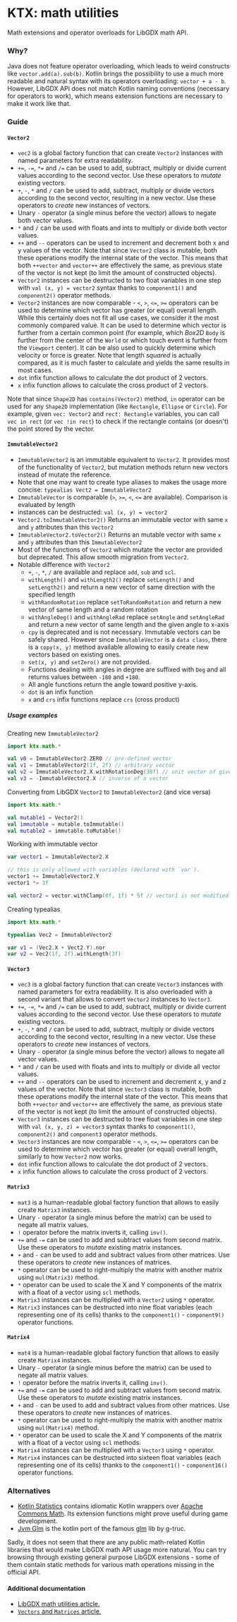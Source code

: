 # KTX: math utilities

Math extensions and operator overloads for LibGDX math API.

### Why?

Java does not feature operator overloading, which leads to weird constructs like `vector.add(a).sub(b)`. Kotlin brings
the possibility to use a much more readable and natural syntax with its operators overloading: `vector + a - b`. However,
LibGDX API does not match Kotlin naming conventions (necessary for operators to work), which means extension functions
are necessary to make it work like that.

### Guide

#### `Vector2`

- `vec2` is a global factory function that can create `Vector2` instances with named parameters for extra readability.
- `+=`, `-=`, `*=` and `/=` can be used to add, subtract, multiply or divide current values according to the second
vector. Use these operators to _mutate_ existing vectors.
- `+`, `-`, `*` and `/` can be used to add, subtract, multiply or divide vectors according to the second vector, resulting
in a new vector. Use these operators to _create_ new instances of vectors.
- Unary `-` operator (a single minus before the vector) allows to negate both vector values.
- `*` and `/` can be used with floats and ints to multiply or divide both vector values.
- `++` and `--` operators can be used to increment and decrement both x and y values of the vector. Note that since
`Vector2` class is mutable, both these operations modify the internal state of the vector. This means that both `++vector`
and `vector++` are effectively the same, as previous state of the vector is not kept (to limit the amount of constructed
objects).
- `Vector2` instances can be destructed to two float variables in one step with `val (x, y) = vector2` syntax thanks to
`component1()` and `component2()` operator methods.
- `Vector2` instances are now comparable - `<`, `>`, `<=`, `>=` operators can be used to determine which vector has greater
(or equal) overall length. While this certainly does not fit all use cases, we consider it the most commonly compared
value. It can be used to determine which vector is further from a certain common point (for example, which *Box2D* `Body`
is further from the center of the `World` or which touch event is further from the `Viewport` center). It can be also
used to quickly determine which velocity or force is greater. Note that length *squared* is actually compared, as it is
much faster to calculate and yields the same results in most cases.
- `dot` infix function allows to calculate the dot product of 2 vectors.
- `x` infix function allows to calculate the cross product of 2 vectors.

Note that since `Shape2D` has `contains(Vector2)` method, `in` operator can be used for any `Shape2D` implementation
(like `Rectangle`, `Ellipse` or `Circle`). For example, given `vec: Vector2` and `rect: Rectangle` variables, you can
call `vec in rect` (or `vec !in rect`) to check if the rectangle contains (or doesn't) the point stored by the vector.

#### `ImmutableVector2`
- `ImmutableVector2` is an immutable equivalent to `Vector2`. It provides most of the functionality of `Vector2`, but
mutation methods return new vectors instead of mutate the reference.
- Note that one may want to create type aliases to makes the usage more concise: `typealias Vect2 = ImmutableVector2`
- `ImmutableVector` is comparable (`>`, `>=`, `<`, `<=` are available). Comparison is evaluated by length
- instances can be destructed: `val (x, y) = vector2`
- `Vector2.toImmutableVector2()` Returns an immutable vector with same `x` and `y` attributes than this `Vector2`
- `ImmutableVector2.toVector2()` Returns an mutable vector with same `x` and `y` attributes than this `ImmutableVector2`
- Most of the functions of `Vector2` which mutate the vector are provided but deprecated. This allow smooth migration from
`Vector2`. 
- Notable difference with `Vector2`
  - `+`, `-`, `*`, `/` are available and replace `add`, `sub` and `scl`.
  - `withLength()` and `withLength2()` replace `setLength()` and `setLength2()` and return a new vector of same direction
  with the specified length
  - `withRandomRotation` replace `setToRandomRotation` and return a new vector of same length and a random rotation
  - `withAngleDeg()` and `withAngleRad` replace `setAngle` and `setAngleRad` and return a new vector of same length and
  the given angle to x-axis
  - `cpy` is deprecated and is not necessary. Immutable vectors can be safely shared. However since `ImmutableVector` is
  a `data class`, there is a `copy(x, y)` method available allowing to easily create new vectors based on existing ones. 
  - `set(x, y)` and `setZero()` are not provided.   
  - Functions dealing with angles in degree are suffixed with `Deg` and all returns values between `-180` and `+180`.
  - All angle functions return the angle toward positive y-axis.
  - `dot` is an infix function
  - `x` and `crs` infix functions replace `crs` (cross product)
  
##### Usage examples
Creating new `ImmutableVector2`
```kotlin
import ktx.math.*

val v0 = ImmutableVector2.ZERO // pre-defined vector
val v1 = ImmutableVector2(1f, 2f) // arbitrary vector
val v2 = ImmutableVector2.X.withRotationDeg(30f) // unit vector of given angle
val v3 = -ImmutableVector2.X // inverse of a vector
```

Converting from LibGDX `Vector2` to `ImmutableVector2` (and vice versa)
```kotlin
import ktx.math.*

val mutable1 = Vector2()
val immutable = mutable.toImmutable()
val mutable2 = immutable.toMutable()
```

Working with immutable vector
```kotlin
var vector1 = ImmutableVector2.X

// this is only allowed with variables (declared with `var`).
vector1 += ImmutableVector2.Y
vector1 *= 3f

val vector2 = vector.withClamp(0f, 1f) * 5f // vector1 is not modified
``` 

Creating typealias
```kotlin
import ktx.math.*

typealias Vec2 = ImmutableVector2

var v1 = (Vec2.X + Vect2.Y).nor
var v2 = Vec2(1f, 2f).withLength(3f)
```

#### `Vector3`

- `vec3` is a global factory function that can create `Vector3` instances with named parameters for extra readability.
It is also overloaded with a second variant that allows to convert `Vector2` instances to `Vector3`.
- `+=`, `-=`, `*=` and `/=` can be used to add, subtract, multiply or divide current values according to the second
vector. Use these operators to _mutate_ existing vectors.
- `+`, `-`, `*` and `/` can be used to add, subtract, multiply or divide vectors according to the second
vector, resulting in a new vector. Use these operators to _create_ new instances of vectors.
- Unary `-` operator (a single minus before the vector) allows to negate all vector values.
- `*` and `/` can be used with floats and ints to multiply or divide all vector values.
- `++` and `--` operators can be used to increment and decrement x, y and z values of the vector. Note that since
`Vector3` class is mutable, both these operations modify the internal state of the vector. This means that both `++vector`
and `vector++` are effectively the same, as previous state of the vector is not kept (to limit the amount of constructed
objects).
- `Vector3` instances can be destructed to tree float variables in one step with `val (x, y, z) = vector3` syntax thanks
to `component1()`, `component2()` and `component3` operator methods.
- `Vector3` instances are now comparable - `<`, `>`, `<=`, `>=` operators can be used to determine which vector has greater
(or equal) overall length, similarly to how `Vector2` now works.
- `dot` infix function allows to calculate the dot product of 2 vectors.
- `x` infix function allows to calculate the cross product of 2 vectors.

#### `Matrix3`

- `mat3` is a human-readable global factory function that allows to easily create `Matrix3` instances.
- Unary `-` operator (a single minus before the matrix) can be used to negate all matrix values.
- `!` operator before the matrix inverts it, calling `inv()`.
- `+=` and `-=` can be used to add and subtract values from second matrix. Use these operators to _mutate_
existing matrix instances.
- `+` and `-` can be used to add and subtract values from other matrices. Use these operators to _create_
new instances of matrices.
- `*` operator can be used to right-multiply the matrix with another matrix using `mul(Matrix3)` method.
- `*` operator can be used to scale the X and Y components of the matrix with a float of a vector using `scl` methods.
- `Matrix3` instances can be multiplied with a `Vector2` using `*` operator.
- `Matrix3` instances can be destructed into nine float variables (each representing one of its cells) thanks to the
`component1()` - `component9()` operator functions.

#### `Matrix4`

- `mat4` is a human-readable global factory function that allows to easily create `Matrix4` instances.
- Unary `-` operator (a single minus before the matrix) can be used to negate all matrix values.
- `!` operator before the matrix inverts it, calling `inv()`.
- `+=` and `-=` can be used to add and subtract values from second matrix. Use these operators to _mutate_
existing matrix instances.
- `+` and `-` can be used to add and subtract values from other matrices. Use these operators to _create_
new instances of matrices.
- `*` operator can be used to right-multiply the matrix with another matrix using `mul(Matrix4)` method.
- `*` operator can be used to scale the X and Y components of the matrix with a float of a vector using `scl` methods.
- `Matrix4` instances can be multiplied with a `Vector3` using `*` operator.
- `Matrix4` instances can be destructed into sixteen float variables (each representing one of its cells) thanks to the
`component1()` - `component16()` operator functions.

### Alternatives

- [Kotlin Statistics](https://github.com/thomasnield/kotlin-statistics) contains idiomatic Kotlin wrappers over
[Apache Commons Math](http://commons.apache.org/proper/commons-math/userguide/stat.html). Its extension functions might
prove useful during game development.
- [Jvm Glm](https://github.com/kotlin-graphics/glm) is the kotlin port of the famous [glm](https://github.com/g-truc/glm) lib by g-truc.

Sadly, it does not seem that there are any public math-related Kotlin libraries that would make LibGDX math API usage more
natural. You can try browsing through existing general purpose LibGDX extensions - some of them contain static methods
for various math operations missing in the official API.

#### Additional documentation

- [LibGDX math utilities article.](https://github.com/libgdx/libgdx/wiki/Math-utilities)
- [`Vectors` and `Matrices` article.](https://github.com/libgdx/libgdx/wiki/Vectors%2C-matrices%2C-quaternions)
